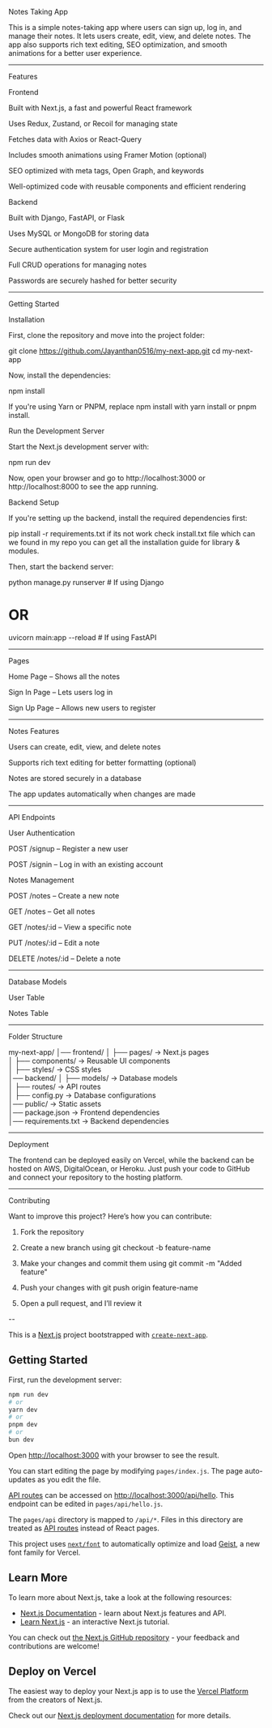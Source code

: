 Notes Taking App

This is a simple notes-taking app where users can sign up, log in, and manage their notes. It lets users create, edit, view, and delete notes. The app also supports rich text editing, SEO optimization, and smooth animations for a better user experience.


---

Features

Frontend

Built with Next.js, a fast and powerful React framework

Uses Redux, Zustand, or Recoil for managing state

Fetches data with Axios or React-Query

Includes smooth animations using Framer Motion (optional)

SEO optimized with meta tags, Open Graph, and keywords

Well-optimized code with reusable components and efficient rendering


Backend

Built with Django, FastAPI, or Flask

Uses MySQL or MongoDB for storing data

Secure authentication system for user login and registration

Full CRUD operations for managing notes

Passwords are securely hashed for better security



---

Getting Started

Installation

First, clone the repository and move into the project folder:

git clone https://github.com/Jayanthan0516/my-next-app.git
cd my-next-app

Now, install the dependencies:

npm install

If you're using Yarn or PNPM, replace npm install with yarn install or pnpm install.

Run the Development Server

Start the Next.js development server with:

npm run dev

Now, open your browser and go to http://localhost:3000 or http://localhost:8000 to see the app running.

Backend Setup

If you're setting up the backend, install the required dependencies first:

pip install -r requirements.txt if its not work check install.txt file which can we found in my repo you can get all the installation guide for library & modules.

Then, start the backend server:

python manage.py runserver  # If using Django  
# OR  
uvicorn main:app --reload  # If using FastAPI


---

Pages

Home Page – Shows all the notes

Sign In Page – Lets users log in

Sign Up Page – Allows new users to register



---

Notes Features

Users can create, edit, view, and delete notes

Supports rich text editing for better formatting (optional)

Notes are stored securely in a database

The app updates automatically when changes are made



---

API Endpoints

User Authentication

POST /signup – Register a new user

POST /signin – Log in with an existing account


Notes Management

POST /notes – Create a new note

GET /notes – Get all notes

GET /notes/:id – View a specific note

PUT /notes/:id – Edit a note

DELETE /notes/:id – Delete a note



---

Database Models

User Table

Notes Table


---

Folder Structure

my-next-app/
│── frontend/
│   ├── pages/          → Next.js pages  
│   ├── components/     → Reusable UI components  
│   ├── styles/         → CSS styles  
│── backend/
│   ├── models/         → Database models  
│   ├── routes/         → API routes  
│   ├── config.py       → Database configurations  
│── public/             → Static assets  
│── package.json        → Frontend dependencies  
│── requirements.txt    → Backend dependencies


---

Deployment

The frontend can be deployed easily on Vercel, while the backend can be hosted on AWS, DigitalOcean, or Heroku. Just push your code to GitHub and connect your repository to the hosting platform.


---

Contributing

Want to improve this project? Here’s how you can contribute:

1. Fork the repository


2. Create a new branch using git checkout -b feature-name


3. Make your changes and commit them using git commit -m "Added feature"


4. Push your changes with git push origin feature-name


5. Open a pull request, and I’ll review it

--

This is a [Next.js](https://nextjs.org) project bootstrapped with [`create-next-app`](https://nextjs.org/docs/pages/api-reference/create-next-app).

## Getting Started

First, run the development server:

```bash
npm run dev
# or
yarn dev
# or
pnpm dev
# or
bun dev
```

Open [http://localhost:3000](http://localhost:3000) with your browser to see the result.

You can start editing the page by modifying `pages/index.js`. The page auto-updates as you edit the file.

[API routes](https://nextjs.org/docs/pages/building-your-application/routing/api-routes) can be accessed on [http://localhost:3000/api/hello](http://localhost:3000/api/hello). This endpoint can be edited in `pages/api/hello.js`.

The `pages/api` directory is mapped to `/api/*`. Files in this directory are treated as [API routes](https://nextjs.org/docs/pages/building-your-application/routing/api-routes) instead of React pages.

This project uses [`next/font`](https://nextjs.org/docs/pages/building-your-application/optimizing/fonts) to automatically optimize and load [Geist](https://vercel.com/font), a new font family for Vercel.

## Learn More

To learn more about Next.js, take a look at the following resources:

- [Next.js Documentation](https://nextjs.org/docs) - learn about Next.js features and API.
- [Learn Next.js](https://nextjs.org/learn-pages-router) - an interactive Next.js tutorial.

You can check out [the Next.js GitHub repository](https://github.com/vercel/next.js) - your feedback and contributions are welcome!

## Deploy on Vercel

The easiest way to deploy your Next.js app is to use the [Vercel Platform](https://vercel.com/new?utm_medium=default-template&filter=next.js&utm_source=create-next-app&utm_campaign=create-next-app-readme) from the creators of Next.js.

Check out our [Next.js deployment documentation](https://nextjs.org/docs/pages/building-your-application/deploying) for more details.
